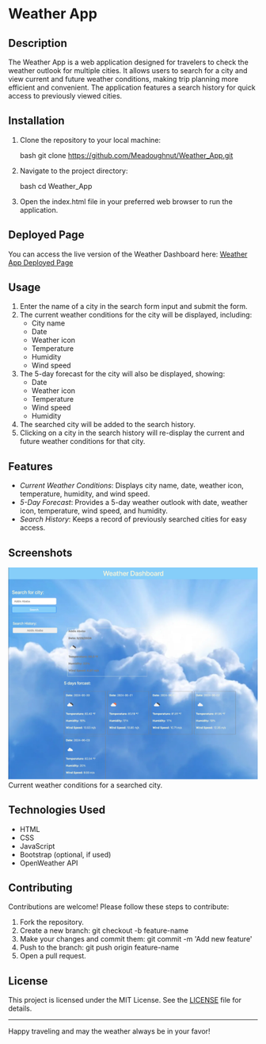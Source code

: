 # Weather App

## Description

The Weather App is a web application designed for travelers to check the weather outlook for multiple cities. It allows users to search for a city and view current and future weather conditions, making trip planning more efficient and convenient. The application features a search history for quick access to previously viewed cities.

## Installation

1. Clone the repository to your local machine:

    bash
    git clone https://github.com/Meadoughnut/Weather_App.git
    

2. Navigate to the project directory:

    bash
    cd Weather_App
    

3. Open the index.html file in your preferred web browser to run the application.


## Deployed Page

You can access the live version of the Weather Dashboard here: [Weather App Deployed Page](https://github.com/Meadoughnut/Weather_App)


## Usage

1. Enter the name of a city in the search form input and submit the form.
2. The current weather conditions for the city will be displayed, including:
    - City name
    - Date
    - Weather icon
    - Temperature
    - Humidity
    - Wind speed
3. The 5-day forecast for the city will also be displayed, showing:
    - Date
    - Weather icon
    - Temperature
    - Wind speed
    - Humidity
4. The searched city will be added to the search history.
5. Clicking on a city in the search history will re-display the current and future weather conditions for that city.

## Features

- *Current Weather Conditions*: Displays city name, date, weather icon, temperature, humidity, and wind speed.
- *5-Day Forecast*: Provides a 5-day weather outlook with date, weather icon, temperature, wind speed, and humidity.
- *Search History*: Keeps a record of previously searched cities for easy access.

## Screenshots

![Weather_App](/assets/weatherApp.png)
Current weather conditions for a searched city.

## Technologies Used

- HTML
- CSS
- JavaScript
- Bootstrap (optional, if used)
- OpenWeather API


## Contributing

Contributions are welcome! Please follow these steps to contribute:

1. Fork the repository.
2. Create a new branch: git checkout -b feature-name
3. Make your changes and commit them: git commit -m 'Add new feature'
4. Push to the branch: git push origin feature-name
5. Open a pull request.

## License

This project is licensed under the MIT License. See the [LICENSE](LICENSE) file for details.

---

Happy traveling and may the weather always be in your favor!